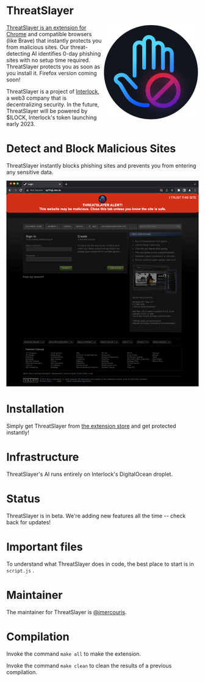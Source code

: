 <!-- @format -->

# ThreatSlayer

<img src="docs/icon.png" align="right" width="250" height="250"/>

[ThreatSlayer is an extension for Chrome](https://chrome.google.com/webstore/detail/threatslayer/mgcmocglffknmbhhfjihifeldhghihpj)
and compatible browsers (like Brave) that instantly protects
you from malicious sites. Our threat-detecting AI identifies 0-day phishing sites
with no setup time required. ThreatSlayer protects you
as soon as you install it. Firefox version coming soon!

ThreatSlayer is a project of [Interlock](https://www.interlock.network/),
a web3 company that is decentralizing security. In the future,
ThreatSlayer will be powered by $ILOCK, Interlock's token launching early 2023.

# Detect and Block Malicious Sites

ThreatSlayer instantly blocks phishing sites and prevents
you from entering any sensitive data.

<img width="600" alt="ThreatSlayer reacting to a malicious link" src="docs/screenshot.png">

# Installation

Simply get ThreatSlayer from [the extension store](https://chrome.google.com/webstore/detail/threatslayer/mgcmocglffknmbhhfjihifeldhghihpj)
and get protected instantly!

# Infrastructure

ThreatSlayer's AI runs entirely on Interlock's DigitalOcean droplet.

# Status

ThreatSlayer is in beta. We're adding new features all the time --
check back for updates!

# Important files

To understand what ThreatSlayer does in code, the best place to start is in
`script.js` .

# Maintainer

The maintainer for ThreatSlayer is [@jmercouris](https://github.com/jmercouris).

# Compilation

Invoke the command `make all` to make the extension.

Invoke the command `make clean` to clean the results of a previous compilation.

